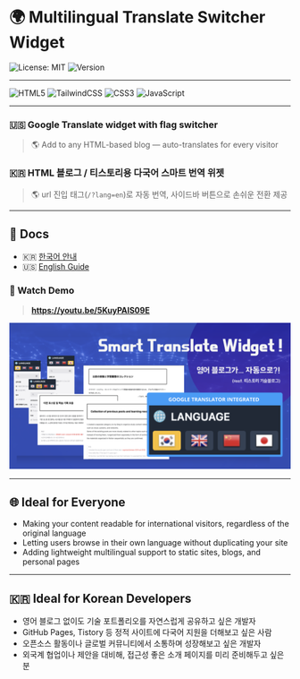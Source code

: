 # 🌍 Multilingual Translate Switcher Widget

![License: MIT](https://img.shields.io/badge/License-MIT-2b2d42?style=flat-square&logo=open-source-initiative&logoColor=white)
![Version](https://img.shields.io/badge/version-1.0.0-5865f2?style=flat-square&logo=semantic-release&logoColor=white)

---

![HTML5](https://img.shields.io/badge/html5-%23E34F26.svg?style=for-the-badge&logo=html5&logoColor=white)
![TailwindCSS](https://img.shields.io/badge/tailwindcss-%2338B2AC.svg?style=for-the-badge&logo=tailwind-css&logoColor=white)
![CSS3](https://img.shields.io/badge/css3-%231572B6.svg?style=for-the-badge&logo=css3&logoColor=white)
![JavaScript](https://img.shields.io/badge/javascript-%23323330.svg?style=for-the-badge&logo=javascript&logoColor=%23F7DF1E)

---
### 🇺🇸 Google Translate widget with flag switcher

> 🌎 Add to any HTML-based blog — auto-translates for every visitor 

### 🇰🇷 HTML 블로그 / 티스토리용 **다국어 스마트 번역 위젯**

> 🌎 url 진입 태그(`/?lang=en`)로 자동 번역, 사이드바 버튼으로 손쉬운 전환 제공 <br/>

---

## 📘 Docs

* 🇰🇷 [한국어 안내](./docs/README.ko.md)
* 🇺🇸 [English Guide](./docs/README.en.md)

### 🎥 Watch Demo

> **https://youtu.be/5KuyPAIS09E**

[![Watch the demo](./docs/thumbnail.png)](https://youtu.be/5KuyPAIS09E)



---

## 🌐 Ideal for Everyone

* Making your content readable for international visitors, regardless of the original language
* Letting users browse in their own language without duplicating your site
* Adding lightweight multilingual support to static sites, blogs, and personal pages

---

## 🇰🇷 Ideal for Korean Developers

* 영어 블로그 없이도 기술 포트폴리오를 자연스럽게 공유하고 싶은 개발자
* GitHub Pages, Tistory 등 정적 사이트에 다국어 지원을 더해보고 싶은 사람
* 오픈소스 활동이나 글로벌 커뮤니티에서 소통하며 성장해보고 싶은 개발자
* 외국계 협업이나 제안을 대비해, 접근성 좋은 소개 페이지를 미리 준비해두고 싶은 분


